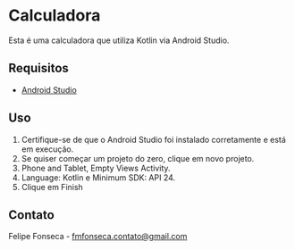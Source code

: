 # Calculadora

Esta é uma calculadora que utiliza Kotlin via Android Studio.

## Requisitos

- [Android Studio](https://developer.android.com/)

## Uso

1. Certifique-se de que o Android Studio foi instalado corretamente e está em execução.
2. Se quiser começar um projeto do zero, clique em novo projeto.
3. Phone and Tablet, Empty Views Activity.
4. Language: Kotlin e Minimum SDK: API 24.
5. Clique em Finish

## Contato

Felipe Fonseca - fmfonseca.contato@gmail.com
